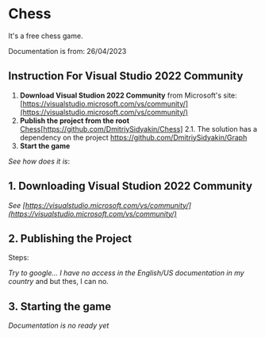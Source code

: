 # Chess
It's a free chess game.

Documentation is from: 26/04/2023

## Instruction For Visual Studio 2022 Community

1. **Download Visual Studion 2022 Community** from Microsoft's site: [https://visualstudio.microsoft.com/vs/community/](https://visualstudio.microsoft.com/vs/community/)
2. **Publish the project from the root** [Chess]([https://github.com/DmitriySidyakin/Chess])[https://github.com/DmitriySidyakin/Chess]
    2.1. The solution has a dependency on the project https://github.com/DmitriySidyakin/Graph
4. **Start the game**

*See how does it is*:

## 1. Downloading Visual Studion 2022 Community

*See [https://visualstudio.microsoft.com/vs/community/](https://visualstudio.microsoft.com/vs/community/)*

## 2. Publishing the Project

Steps:

*Try to google... I have no access in the English/US documentation in my country* and but thes, I can no.

## 3. Starting the game

*Documentation is no ready yet*
